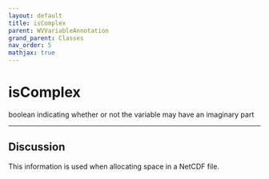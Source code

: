 ```yaml
---
layout: default
title: isComplex
parent: WVVariableAnnotation
grand_parent: Classes
nav_order: 5
mathjax: true
---
```


#  isComplex

boolean indicating whether or not the variable may have an imaginary part


---

## Discussion

  This information is used when allocating space in a NetCDF file.
  
